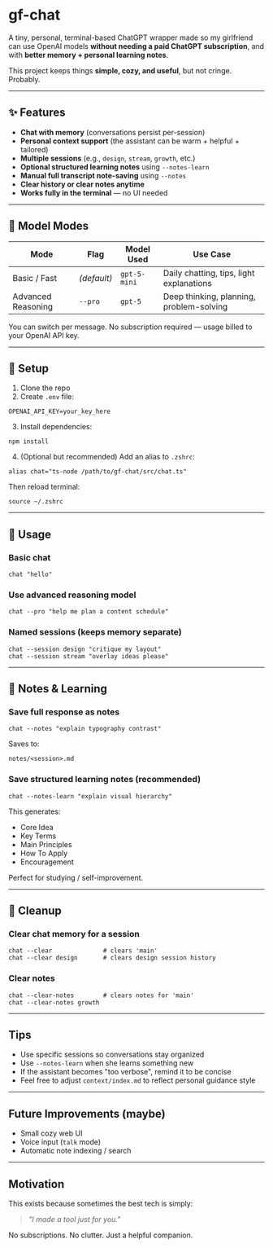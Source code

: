 # gf-chat

A tiny, personal, terminal-based ChatGPT wrapper made so my girlfriend can use OpenAI models **without needing a paid ChatGPT subscription**, and with **better memory + personal learning notes**.

This project keeps things **simple, cozy, and useful**, but not cringe. Probably.

---

## ✨ Features

- **Chat with memory** (conversations persist per-session)
- **Personal context support** (the assistant can be warm + helpful + tailored)
- **Multiple sessions** (e.g., `design`, `stream`, `growth`, etc.)
- **Optional structured learning notes** using `--notes-learn`
- **Manual full transcript note-saving** using `--notes`
- **Clear history or clear notes anytime**
- **Works fully in the terminal** — no UI needed

---

## 🧠 Model Modes

| Mode | Flag | Model Used | Use Case |
|------|------|------------|----------|
| Basic / Fast | *(default)* | `gpt-5-mini` | Daily chatting, tips, light explanations |
| Advanced Reasoning | `--pro` | `gpt-5` | Deep thinking, planning, problem-solving |

You can switch per message. No subscription required — usage billed to your OpenAI API key.

---

## 🚀 Setup

1. Clone the repo
2. Create `.env` file:

```
OPENAI_API_KEY=your_key_here
```

3. Install dependencies:
```
npm install
```

4. (Optional but recommended) Add an alias to `.zshrc`:
```
alias chat="ts-node /path/to/gf-chat/src/chat.ts"
```
Then reload terminal:
```
source ~/.zshrc
```

---

## 💬 Usage

### Basic chat
```
chat "hello"
```

### Use advanced reasoning model
```
chat --pro "help me plan a content schedule"
```

### Named sessions (keeps memory separate)
```
chat --session design "critique my layout"
chat --session stream "overlay ideas please"
```

---

## 📝 Notes & Learning

### Save full response as notes
```
chat --notes "explain typography contrast"
```
Saves to:
```
notes/<session>.md
```

### Save **structured learning notes** (recommended)
```
chat --notes-learn "explain visual hierarchy"
```
This generates:
- Core Idea
- Key Terms
- Main Principles
- How To Apply
- Encouragement

Perfect for studying / self-improvement.

---

## 🧹 Cleanup

### Clear chat memory for a session
```
chat --clear              # clears 'main'
chat --clear design       # clears design session history
```

### Clear notes
```
chat --clear-notes        # clears notes for 'main'
chat --clear-notes growth
```

---

## Tips
- Use specific sessions so conversations stay organized
- Use `--notes-learn` when she learns something new
- If the assistant becomes "too verbose", remind it to be concise
- Feel free to adjust `context/index.md` to reflect personal guidance style

---

## Future Improvements (maybe)
- Small cozy web UI
- Voice input (`talk` mode)
- Automatic note indexing / search

---

## Motivation
This exists because sometimes the best tech is simply:
> _"I made a tool just for you."_

No subscriptions. No clutter. Just a helpful companion.